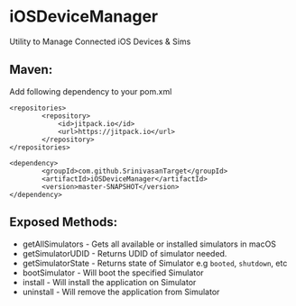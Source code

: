 # iOSDeviceManager
Utility to Manage Connected iOS Devices &amp; Sims

## Maven:

Add following dependency to your pom.xml

```
<repositories>
		<repository>
		    <id>jitpack.io</id>
		    <url>https://jitpack.io</url>
		</repository>
</repositories>
```

```
<dependency>
	    <groupId>com.github.SrinivasanTarget</groupId>
	    <artifactId>iOSDeviceManager</artifactId>
	    <version>master-SNAPSHOT</version>
</dependency>
```

## Exposed Methods:

* getAllSimulators - Gets all available or installed simulators in macOS
* getSimulatorUDID - Returns UDID of simulator needed.
* getSimulatorState - Returns state of Simulator e.g `booted`, `shutdown`, etc
* bootSimulator - Will boot the specified Simulator
* install - Will install the application on Simulator
* uninstall - Will remove the application from Simulator